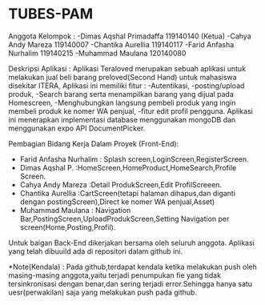 # TUBES-PAM
Anggota Kelompok :
-Dimas Aqshal Primadaffa 119140140 (Ketua)
-Cahya Andy Mareza       119140007
-Chantika Aurellia       119140117
-Farid Anfasha Nurhalim  119140215
-Muhammad Maulana        120140080

Deskripsi Aplikasi :
Aplikasi Teraloved merupakan sebuah aplikasi untuk melakukan jual beli barang preloved(Second Hand) untuk mahasiswa disekitar ITERA,
Aplikasi ini memiliki fitur : 
-Autentikasi,
-posting/upload produk,
-Search barang serta menampilkan barang yang dijual pada Homescreen,
-Menghubungkan langsung pembeli produk yang ingin membeli produk ke nomer WA penjual,
-fitur edit profil pengguna.
Aplikasi ini menerapkan implementasi database menggunakan mongoDB dan menggunakan expo API DocumentPicker.

Pembagian Bidang Kerja Dalam Proyek (Front-End):
- Farid Anfasha Nurhalim : Splash screen,LoginScreen,RegisterScreen.
- Dimas Aqshal P. :HomeScreen,HomeProduct,HomeSearch,Profile Screen.
- Cahya Andy Mareza :Detail ProdukScreen,Edit ProfilScreeen.
- Chantika Aurellia :CartScreen(tetapi halaman dihapus,dan diganti dengan postingScreen),Direct ke nomer WA penjual,Asset)
- Muhammad Maulana : Navigation Bar,PostingScreen,UploadProdukScreen,Setting Navigation per screen(Home,Posting,Profil).

 Untuk baigan Back-End dikerjakan bersama oleh seluruh anggota.
 Aplikasi yang telah dibuuild ada di repositori dalam github ini.
 
 *Note(Kendala) : Pada github,terdapat kendala ketika melakukan push oleh masing-masing anggota,yaitu terjadi penumpukan fie yang tidak tersinkronisasi dengan benar,dan sering terjadi error.Sehingga hanya satu uesr(perwakilan) saja yang melakukan push pada github.
